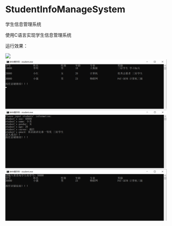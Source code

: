 # StudentInfoManageSystem
学生信息管理系统

使用C语言实现学生信息管理系统

运行效果：

![](./img/png1.png")
![](./img/png2.png)
![](./img/png3.png)
![](./img/png4.png)


